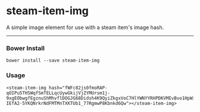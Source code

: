 steam-item-img
==============

A simple image element for use with a steam item's image hash.

---

### Bower Install

```
bower install --save steam-item-img
```

### Usage 

```
<steam-item-img hash="fWFc82js0fmoRAP-qOIPu5THSWqfSmTELLqcUywGkijVjZYMUrsm1j-9xgEObwgfEgznuShMhvflDOGJG68Didsh4K9QyiZkgxVoC7HlYWNYYRHPDKVMEvBvo1HpWiFl68YzBIOw8-IEfA2-5YKQNrkrNdFMTMnTXKTUb1_77RgmwP8Kbnkd6Qw"></steam-item-img>

```
